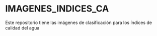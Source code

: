 # IMAGENES_INDICES_CA
Este repositorio tiene las imágenes de clasificación para los índices de calidad del agua 
